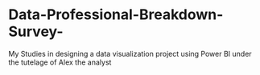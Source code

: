 # Data-Professional-Breakdown-Survey-
My Studies in designing a data visualization project using Power BI under the tutelage of Alex the analyst
